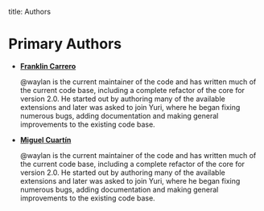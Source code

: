 title: Authors

Primary Authors
===============

* __[Franklin Carrero](https://github.com/fcarrero)__

    @waylan is the current maintainer of the code and has written much of the
    current code base, including a complete refactor of the core for version 2.0.
    He started out by authoring many of the available extensions and later was
    asked to join Yuri, where he began fixing numerous bugs, adding
    documentation and making general improvements to the existing code base.

* __[Miguel Cuartín](https://github.com/macuartin)__

    @waylan is the current maintainer of the code and has written much of the
    current code base, including a complete refactor of the core for version 2.0.
    He started out by authoring many of the available extensions and later was
    asked to join Yuri, where he began fixing numerous bugs, adding
    documentation and making general improvements to the existing code base.
